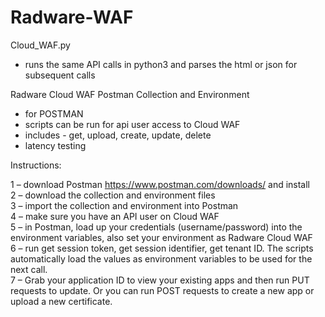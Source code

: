 # Radware-WAF

Cloud_WAF.py
- runs the same API calls in python3 and parses the html or json for subsequent calls


Radware Cloud WAF Postman Collection and Environment
- for POSTMAN
- scripts can be run for api user access to Cloud WAF
- includes - get, upload, create, update, delete 
- latency testing

Instructions:
        
1 – download Postman https://www.postman.com/downloads/ and install\
2 – download the collection and environment files\
3 – import the collection and environment into Postman\
4 – make sure you have an API user on Cloud WAF\
5 – in Postman, load up your credentials (username/password) into the environment variables, also set your environment as Radware Cloud WAF\
6 – run get session token, get session identifier, get tenant ID.  The scripts automatically load the values as environment variables to be used for the next call.\
7 – Grab your application ID to view your existing apps and then run PUT requests to update.  Or you can run POST requests to create a new app or upload a new certificate.

